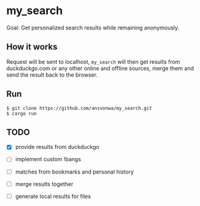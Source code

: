 # my_search
Goal: Get personalized search results while remaining anonymously.

## How it works
Request will be sent to localhost, `my_search` will then get results from duckduckgo.com or any other online and offline sources, merge them and send the result back to the browser.

## Run
    $ git clone https://github.com/ansvonwa/my_search.git
    $ cargo run

## TODO

- [x] provide results from duckduckgo
- [ ] implement custom !bangs
- [ ] matches from bookmarks and personal history
- [ ] merge results together
- [ ] generate local results for files


